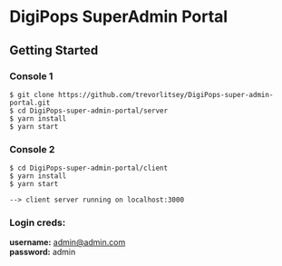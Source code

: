 # DigiPops SuperAdmin Portal

## Getting Started

### Console 1
```
$ git clone https://github.com/trevorlitsey/DigiPops-super-admin-portal.git
$ cd DigiPops-super-admin-portal/server
$ yarn install
$ yarn start
```

### Console 2
```
$ cd DigiPops-super-admin-portal/client
$ yarn install
$ yarn start

--> client server running on localhost:3000
```

### Login creds:  
**username:** admin@admin.com  
**password:** admin